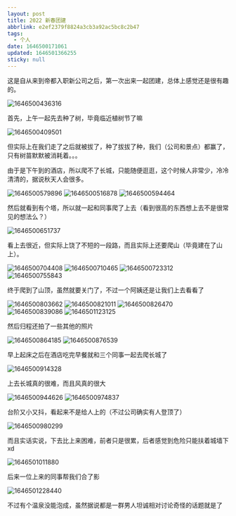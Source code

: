 ```yaml
---
layout: post
title: 2022 新春团建
abbrlink: e2ef2379f8824a3cb3a92ac5bc8c2b47
tags:
  - 个人
date: 1646500171061
updated: 1646501366255
sticky: null
---
```


这是自从来到帝都入职新公司之后，第一次出来一起团建，总体上感觉还是很有趣的。

![1646500436316](/resource/83befb4ef9864bf6876b66c71de69394.png)

首先，上午一起先去种了树，毕竟临近植树节了嘛

![1646500409501](/resource/aed36a4bbe23475dbd6d1b821bd8a7d7.png)

但实际上在我们走了之后就被拔了，种了拔拔了种，我们（公司和景点）都赢了，只有树苗默默被消耗着。。。

由于是下午到的酒店，所以爬不了长城，只能随便逛逛，这个时候人非常少，冷冷清清的，据说秋天人会很多。

![1646500579896](/resource/8a028b13dc324a8c8f1abffacf15c7a6.png)
![1646500516878](/resource/9992ee2a09ea4e2c8dd19be57bfa6a5b.png)
![1646500594464](/resource/58605276ce554bd7a79f66608683e50b.png)

然后就看到有个塔，所以就一起和同事爬了上去（看到很高的东西想上去不是很常见的想法么？）

![1646500651737](/resource/d1e7a9f2566746b6b33e648e412be9a5.png)

看上去很近，但实际上饶了不短的一段路，而且实际上还要爬山（毕竟建在了山上）。

![1646500704408](/resource/adc9230050c74dc5b7a86ad7afb9bf52.png)
![1646500710465](/resource/ac95e2a9944a4fc58a120cdb3ad3e858.png)
![1646500723312](/resource/b134a72225e44db194f0597dc94075f3.png)
![1646500755843](/resource/7431be134a144218ac9eb92444c7a72a.png)

终于爬到了山顶，虽然就要关门了，不过一个阿姨还是让我们上去看看了

![1646500803662](/resource/35ae71b5257b4a6a83e9e67bd0dd1f82.png)
![1646500821011](/resource/c5b37c983b8e471d9be720e5eb4e9924.png)
![1646500826470](/resource/b6d415c84db74c9aaa3d16ada69c2b93.png)
![1646500839086](/resource/2a298ce542b245ff98b62914f53a9f0d.png)
![1646501123125](/resource/7a20157d366d4896b4b387b050fd28e6.png)

然后归程还拍了一些其他的照片

![1646500864185](/resource/f01b84cabc7a4f5a90fb920fe4fb58c0.png)
![1646500876539](/resource/c100b4af47b14f208b250dc7f6d619d3.png)

早上起床之后在酒店吃完早餐就和三个同事一起去爬长城了

![1646500914328](/resource/fbd01bd5ccd64a0ca4e8df36210e6ae2.png)

上去长城真的很难，而且风真的很大

![1646500944626](/resource/99b0a7c2107f4daf8bc691b7cc2c0227.png)
![1646500974837](/resource/f7022188d6b64d8ca0dbed97e944ad73.png)

台阶又小又抖，看起来不是给人上的（不过公司确实有人登顶了）

![1646500980299](/resource/29a217b287714cddb2c62a5d6763bada.png)

而且实话实说，下去比上来困难，前者只是很累，后者感觉到危险只能扶着城墙下 xd

![1646501011880](/resource/4282e81ea9c64b7086c0bc79a97b7a02.png)

后来一位上来的同事帮我们合了影

![1646501228440](/resource/4526704609db4c0a9d34a7dd396dec98.png)

不过有个温泉没能泡成，虽然据说都是一群男人坦诚相对讨论奇怪的话题就是了
